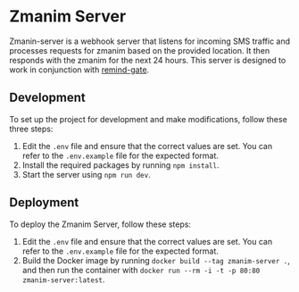 # Zmanim Server

Zmanin-server is a webhook server that listens for incoming SMS traffic and processes requests for zmanim based on the provided location. It then responds with the zmanim for the next 24 hours. This server is designed to work in conjunction with [remind-gate](https://github.com/dickermoshe/remind-gate).

## Development

To set up the project for development and make modifications, follow these three steps:

1. Edit the `.env` file and ensure that the correct values are set. You can refer to the `.env.example` file for the expected format.
1. Install the required packages by running `npm install`.
1. Start the server using `npm run dev`.

## Deployment

To deploy the Zmanim Server, follow these steps:

1. Edit the `.env` file and ensure that the correct values are set. You can refer to the `.env.example` file for the expected format.
1. Build the Docker image by running `docker build --tag zmanim-server .`, and then run the container with `docker run --rm -i -t -p 80:80 zmanim-server:latest`.
